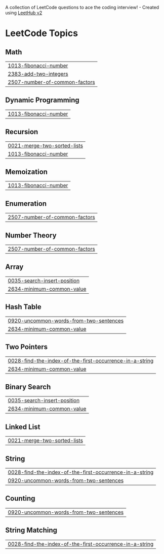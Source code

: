A collection of LeetCode questions to ace the coding interview! - Created using [LeetHub v2](https://github.com/arunbhardwaj/LeetHub-2.0)
<!---LeetCode Topics Start-->
# LeetCode Topics
## Math
|  |
| ------- |
| [1013-fibonacci-number](https://github.com/Saravanakumar2607/leetcode/tree/master/1013-fibonacci-number) |
| [2383-add-two-integers](https://github.com/Saravanakumar2607/leetcode/tree/master/2383-add-two-integers) |
| [2507-number-of-common-factors](https://github.com/Saravanakumar2607/leetcode/tree/master/2507-number-of-common-factors) |
## Dynamic Programming
|  |
| ------- |
| [1013-fibonacci-number](https://github.com/Saravanakumar2607/leetcode/tree/master/1013-fibonacci-number) |
## Recursion
|  |
| ------- |
| [0021-merge-two-sorted-lists](https://github.com/Saravanakumar2607/leetcode/tree/master/0021-merge-two-sorted-lists) |
| [1013-fibonacci-number](https://github.com/Saravanakumar2607/leetcode/tree/master/1013-fibonacci-number) |
## Memoization
|  |
| ------- |
| [1013-fibonacci-number](https://github.com/Saravanakumar2607/leetcode/tree/master/1013-fibonacci-number) |
## Enumeration
|  |
| ------- |
| [2507-number-of-common-factors](https://github.com/Saravanakumar2607/leetcode/tree/master/2507-number-of-common-factors) |
## Number Theory
|  |
| ------- |
| [2507-number-of-common-factors](https://github.com/Saravanakumar2607/leetcode/tree/master/2507-number-of-common-factors) |
## Array
|  |
| ------- |
| [0035-search-insert-position](https://github.com/Saravanakumar2607/leetcode/tree/master/0035-search-insert-position) |
| [2634-minimum-common-value](https://github.com/Saravanakumar2607/leetcode/tree/master/2634-minimum-common-value) |
## Hash Table
|  |
| ------- |
| [0920-uncommon-words-from-two-sentences](https://github.com/Saravanakumar2607/leetcode/tree/master/0920-uncommon-words-from-two-sentences) |
| [2634-minimum-common-value](https://github.com/Saravanakumar2607/leetcode/tree/master/2634-minimum-common-value) |
## Two Pointers
|  |
| ------- |
| [0028-find-the-index-of-the-first-occurrence-in-a-string](https://github.com/Saravanakumar2607/leetcode/tree/master/0028-find-the-index-of-the-first-occurrence-in-a-string) |
| [2634-minimum-common-value](https://github.com/Saravanakumar2607/leetcode/tree/master/2634-minimum-common-value) |
## Binary Search
|  |
| ------- |
| [0035-search-insert-position](https://github.com/Saravanakumar2607/leetcode/tree/master/0035-search-insert-position) |
| [2634-minimum-common-value](https://github.com/Saravanakumar2607/leetcode/tree/master/2634-minimum-common-value) |
## Linked List
|  |
| ------- |
| [0021-merge-two-sorted-lists](https://github.com/Saravanakumar2607/leetcode/tree/master/0021-merge-two-sorted-lists) |
## String
|  |
| ------- |
| [0028-find-the-index-of-the-first-occurrence-in-a-string](https://github.com/Saravanakumar2607/leetcode/tree/master/0028-find-the-index-of-the-first-occurrence-in-a-string) |
| [0920-uncommon-words-from-two-sentences](https://github.com/Saravanakumar2607/leetcode/tree/master/0920-uncommon-words-from-two-sentences) |
## Counting
|  |
| ------- |
| [0920-uncommon-words-from-two-sentences](https://github.com/Saravanakumar2607/leetcode/tree/master/0920-uncommon-words-from-two-sentences) |
## String Matching
|  |
| ------- |
| [0028-find-the-index-of-the-first-occurrence-in-a-string](https://github.com/Saravanakumar2607/leetcode/tree/master/0028-find-the-index-of-the-first-occurrence-in-a-string) |
<!---LeetCode Topics End-->